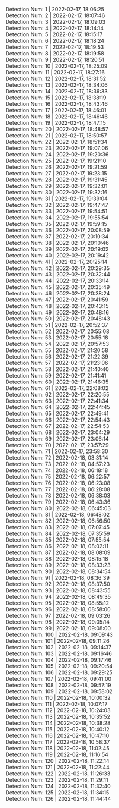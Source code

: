 
Detection Num: 1 |  2022-02-17, 18:06:25<br />Detection Num: 2 |  2022-02-17, 18:07:46<br />Detection Num: 3 |  2022-02-17, 18:09:03<br />Detection Num: 4 |  2022-02-17, 18:14:14<br />Detection Num: 5 |  2022-02-17, 18:15:17<br />Detection Num: 6 |  2022-02-17, 18:18:24<br />Detection Num: 7 |  2022-02-17, 18:19:53<br />Detection Num: 8 |  2022-02-17, 18:19:58<br />Detection Num: 9 |  2022-02-17, 18:20:51<br />Detection Num: 10 |  2022-02-17, 18:25:09<br />Detection Num: 11 |  2022-02-17, 18:27:16<br />Detection Num: 12 |  2022-02-17, 18:31:52<br />Detection Num: 13 |  2022-02-17, 18:34:06<br />Detection Num: 14 |  2022-02-17, 18:36:33<br />Detection Num: 15 |  2022-02-17, 18:38:19<br />Detection Num: 16 |  2022-02-17, 18:43:46<br />Detection Num: 17 |  2022-02-17, 18:46:01<br />Detection Num: 18 |  2022-02-17, 18:46:46<br />Detection Num: 19 |  2022-02-17, 18:47:15<br />Detection Num: 20 |  2022-02-17, 18:48:57<br />Detection Num: 21 |  2022-02-17, 18:50:57<br />Detection Num: 22 |  2022-02-17, 18:51:34<br />Detection Num: 23 |  2022-02-17, 19:07:06<br />Detection Num: 24 |  2022-02-17, 19:20:36<br />Detection Num: 25 |  2022-02-17, 19:21:10<br />Detection Num: 26 |  2022-02-17, 19:21:59<br />Detection Num: 27 |  2022-02-17, 19:23:15<br />Detection Num: 28 |  2022-02-17, 19:31:45<br />Detection Num: 29 |  2022-02-17, 19:32:01<br />Detection Num: 30 |  2022-02-17, 19:32:16<br />Detection Num: 31 |  2022-02-17, 19:39:04<br />Detection Num: 32 |  2022-02-17, 19:47:47<br />Detection Num: 33 |  2022-02-17, 19:54:51<br />Detection Num: 34 |  2022-02-17, 19:55:54<br />Detection Num: 35 |  2022-02-17, 19:59:15<br />Detection Num: 36 |  2022-02-17, 20:08:59<br />Detection Num: 37 |  2022-02-17, 20:10:34<br />Detection Num: 38 |  2022-02-17, 20:10:46<br />Detection Num: 39 |  2022-02-17, 20:19:02<br />Detection Num: 40 |  2022-02-17, 20:19:42<br />Detection Num: 41 |  2022-02-17, 20:25:14<br />Detection Num: 42 |  2022-02-17, 20:29:35<br />Detection Num: 43 |  2022-02-17, 20:32:44<br />Detection Num: 44 |  2022-02-17, 20:33:14<br />Detection Num: 45 |  2022-02-17, 20:35:49<br />Detection Num: 46 |  2022-02-17, 20:38:24<br />Detection Num: 47 |  2022-02-17, 20:41:59<br />Detection Num: 48 |  2022-02-17, 20:43:15<br />Detection Num: 49 |  2022-02-17, 20:48:16<br />Detection Num: 50 |  2022-02-17, 20:48:43<br />Detection Num: 51 |  2022-02-17, 20:52:37<br />Detection Num: 52 |  2022-02-17, 20:55:08<br />Detection Num: 53 |  2022-02-17, 20:55:18<br />Detection Num: 54 |  2022-02-17, 20:57:53<br />Detection Num: 55 |  2022-02-17, 21:20:58<br />Detection Num: 56 |  2022-02-17, 21:22:39<br />Detection Num: 57 |  2022-02-17, 21:23:06<br />Detection Num: 58 |  2022-02-17, 21:40:40<br />Detection Num: 59 |  2022-02-17, 21:41:41<br />Detection Num: 60 |  2022-02-17, 21:46:35<br />Detection Num: 61 |  2022-02-17, 22:08:02<br />Detection Num: 62 |  2022-02-17, 22:20:55<br />Detection Num: 63 |  2022-02-17, 22:41:34<br />Detection Num: 64 |  2022-02-17, 22:44:45<br />Detection Num: 65 |  2022-02-17, 22:49:41<br />Detection Num: 66 |  2022-02-17, 22:54:43<br />Detection Num: 67 |  2022-02-17, 22:54:53<br />Detection Num: 68 |  2022-02-17, 23:04:29<br />Detection Num: 69 |  2022-02-17, 23:06:14<br />Detection Num: 70 |  2022-02-17, 23:57:29<br />Detection Num: 71 |  2022-02-17, 23:58:30<br />Detection Num: 72 |  2022-02-18, 03:31:14<br />Detection Num: 73 |  2022-02-18, 04:57:23<br />Detection Num: 74 |  2022-02-18, 06:18:18<br />Detection Num: 75 |  2022-02-18, 06:22:57<br />Detection Num: 76 |  2022-02-18, 06:23:08<br />Detection Num: 77 |  2022-02-18, 06:28:08<br />Detection Num: 78 |  2022-02-18, 06:38:03<br />Detection Num: 79 |  2022-02-18, 06:43:36<br />Detection Num: 80 |  2022-02-18, 06:45:03<br />Detection Num: 81 |  2022-02-18, 06:48:02<br />Detection Num: 82 |  2022-02-18, 06:56:50<br />Detection Num: 83 |  2022-02-18, 07:07:45<br />Detection Num: 84 |  2022-02-18, 07:35:59<br />Detection Num: 85 |  2022-02-18, 07:55:54<br />Detection Num: 86 |  2022-02-18, 08:02:11<br />Detection Num: 87 |  2022-02-18, 08:08:09<br />Detection Num: 88 |  2022-02-18, 08:15:18<br />Detection Num: 89 |  2022-02-18, 08:33:23<br />Detection Num: 90 |  2022-02-18, 08:34:54<br />Detection Num: 91 |  2022-02-18, 08:36:39<br />Detection Num: 92 |  2022-02-18, 08:37:50<br />Detection Num: 93 |  2022-02-18, 08:43:55<br />Detection Num: 94 |  2022-02-18, 08:49:35<br />Detection Num: 95 |  2022-02-18, 08:55:12<br />Detection Num: 96 |  2022-02-18, 08:58:00<br />Detection Num: 97 |  2022-02-18, 09:03:26<br />Detection Num: 98 |  2022-02-18, 09:05:14<br />Detection Num: 99 |  2022-02-18, 09:08:00<br />Detection Num: 100 |  2022-02-18, 09:09:43<br />Detection Num: 101 |  2022-02-18, 09:11:26<br />Detection Num: 102 |  2022-02-18, 09:14:37<br />Detection Num: 103 |  2022-02-18, 09:16:46<br />Detection Num: 104 |  2022-02-18, 09:17:46<br />Detection Num: 105 |  2022-02-18, 09:20:54<br />Detection Num: 106 |  2022-02-18, 09:29:25<br />Detection Num: 107 |  2022-02-18, 09:41:00<br />Detection Num: 108 |  2022-02-18, 09:57:19<br />Detection Num: 109 |  2022-02-18, 09:58:02<br />Detection Num: 110 |  2022-02-18, 10:00:32<br />Detection Num: 111 |  2022-02-18, 10:07:17<br />Detection Num: 112 |  2022-02-18, 10:24:03<br />Detection Num: 113 |  2022-02-18, 10:35:52<br />Detection Num: 114 |  2022-02-18, 10:38:28<br />Detection Num: 115 |  2022-02-18, 10:40:12<br />Detection Num: 116 |  2022-02-18, 10:47:10<br />Detection Num: 117 |  2022-02-18, 10:58:37<br />Detection Num: 118 |  2022-02-18, 11:02:45<br />Detection Num: 119 |  2022-02-18, 11:16:54<br />Detection Num: 120 |  2022-02-18, 11:22:14<br />Detection Num: 121 |  2022-02-18, 11:22:44<br />Detection Num: 122 |  2022-02-18, 11:26:33<br />Detection Num: 123 |  2022-02-18, 11:29:11<br />Detection Num: 124 |  2022-02-18, 11:32:40<br />Detection Num: 125 |  2022-02-18, 11:34:15<br />Detection Num: 126 |  2022-02-18, 11:44:44<br />